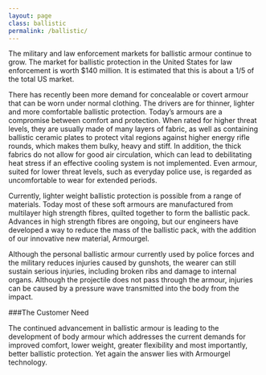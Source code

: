 ```yaml
---
layout: page
class: ballistic
permalink: /ballistic/
---
```


The military and law enforcement markets for ballistic armour continue to grow. The market for ballistic protection in the United States for law enforcement is worth $140 million. It is estimated that this is about a 1/5 of the total US market.

There has recently been more demand for concealable or covert armour that can be worn under normal clothing. The drivers are for thinner, lighter and more comfortable ballistic protection. Today’s armours are a compromise between comfort and protection. When rated for higher threat levels, they are usually made of many layers of fabric, as well as containing ballistic ceramic plates to protect vital regions against higher energy rifle rounds, which makes them bulky, heavy and stiff. In addition, the thick fabrics do not allow for good air circulation, which can lead to debilitating heat stress if an effective cooling system is not implemented. Even armour, suited for lower threat levels, such as everyday police use, is regarded as uncomfortable to wear for extended periods.

Currently, lighter weight ballistic protection is possible from a range of materials. Today most of these soft armours are manufactured from multilayer high strength fibres, quilted together to form the ballistic pack. Advances in high strength fibres are ongoing, but our engineers have developed a way to reduce the mass of the ballistic pack, with the addition of our innovative new material, Armourgel.

Although the personal ballistic armour currently used by police forces and the military reduces injuries caused by gunshots, the wearer can still sustain serious injuries, including broken ribs and damage to internal organs. Although the projectile does not pass through the armour, injuries can be caused by a pressure wave transmitted into the body from the impact.

###The Customer Need

The continued advancement in ballistic armour is leading to the development of body armour which addresses the current demands for improved comfort, lower weight, greater flexibility and most importantly, better ballistic protection. Yet again the answer lies with Armourgel technology.